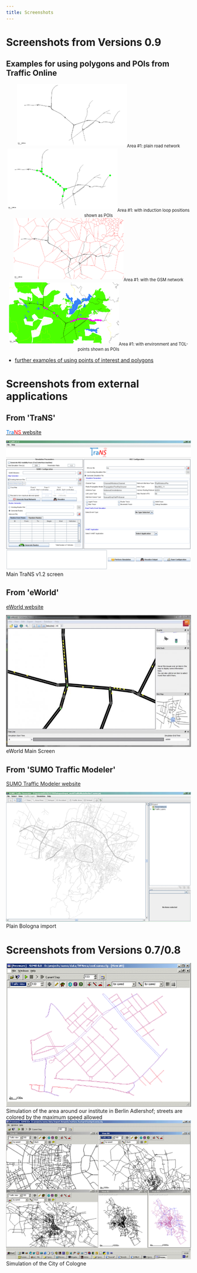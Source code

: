 ```yaml
---
title: Screenshots
---
```


# Screenshots from Versions 0.9

## Examples for using polygons and POIs from Traffic Online

<div style="width:image width px; font-size:80%; text-align:center;"><img src="../images/Tol1.gif" alt="alternate text" width="300px" height="auto" style="padding-bottom:0.5em;" />Area #1: plain road network</div>

<div style="width:image width px; font-size:80%; text-align:center;"><img src="../images/Tol1_with_il.gif" alt="alternate text" width="300px" height="auto" style="padding-bottom:0.5em;" />Area #1: with induction loop positions shown as POIs</div>

<div style="width:image width px; font-size:80%; text-align:center;"><img src="../images/Tol1_with_mobinet.gif" alt="alternate text" width="300px" height="auto" style="padding-bottom:0.5em;" />Area #1: with the GSM network</div>

<div style="width:image width px; font-size:80%; text-align:center;"><img src="../images/Tol1_with_polys.gif" alt="alternate text" width="300px" height="auto" style="padding-bottom:0.5em;" />Area #1: with environment and TOL-points shown as POIs</div>


- [further examples of using points of interest and polygons](Shapes.md)

# Screenshots from external applications

## From 'TraNS'

[<font color="#0174DF">Tra</font><font color="#FF0000">NS</font>
website](https://trans.epfl.ch/)

![](../images/Trans.gif)Main TraNS v1.2 screen

## From 'eWorld'

[eWorld website](https://web.archive.org/web/20140115034358/https://sourceforge.net/projects/eworld/)

![](../images/Scr_eworld.jpg "eWorld Main Screen") eWorld Main Screen

## From 'SUMO Traffic Modeler'

[SUMO Traffic Modeler
website](https://sourceforge.net/projects/trafficmodeler/)

![](../images/Trafficmodeller.gif "Plain Bologna import")Plain Bologna import

# Screenshots from Versions 0.7/0.8

![](../images/Scr_ernst-ruska.gif "Simulation of the area around our institute in Berlin Adlershof; streets are colored by the maximum speed allowed")Simulation of the area around our institute
in Berlin Adlershof; streets are colored by the maximum speed allowed
![](../images/Scr_koeln_fastlane.gif "Simulation of the City of Cologne")Simulation of the City of Cologne